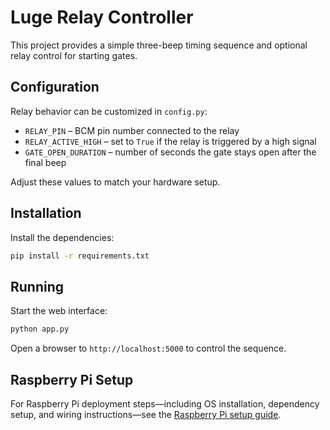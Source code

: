 # Luge Relay Controller

This project provides a simple three-beep timing sequence and optional relay control for starting gates.

## Configuration

Relay behavior can be customized in `config.py`:

- `RELAY_PIN` – BCM pin number connected to the relay
- `RELAY_ACTIVE_HIGH` – set to `True` if the relay is triggered by a high signal
- `GATE_OPEN_DURATION` – number of seconds the gate stays open after the final beep

Adjust these values to match your hardware setup.

## Installation

Install the dependencies:

```bash
pip install -r requirements.txt
```

## Running

Start the web interface:

```bash
python app.py
```

Open a browser to `http://localhost:5000` to control the sequence.

## Raspberry Pi Setup

For Raspberry Pi deployment steps—including OS installation, dependency setup, and wiring instructions—see the [Raspberry Pi setup guide](docs/raspberry_pi_setup.md).
